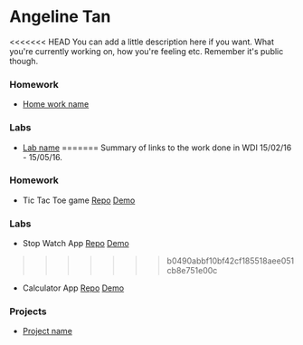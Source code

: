 # Angeline Tan

<<<<<<< HEAD
You can add a little description here if you want. What you're currently working on, how you're feeling etc. Remember it's public though.

### Homework 
* [Home work name](#link_to_your_homework_repo)

### Labs 
* [Lab name](#link_to_your_lab_repo)
=======
Summary of links to the work done in WDI 15/02/16 - 15/05/16.

### Homework 
* Tic Tac Toe game [Repo](https://github.com/Lnfra/tic-tac-toe) [Demo](https://lnfra.github.io/tic-tac-toe)

### Labs 
* Stop Watch App [Repo](https://github.com/Lnfra/stopwatch) [Demo](https://lnfra.github.io/stopwatch)
>>>>>>> b0490abbf10bf42cf185518aee051cb8e751e00c

* Calculator App [Repo](https://github.com/Lnfra/calculator) [Demo](https://lnfra.github.io/calculator)

### Projects 
* [Project name](#link_to_your_project_repo)
